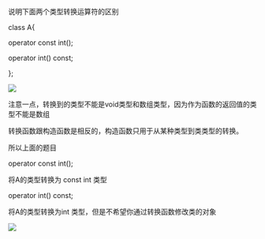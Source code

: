 说明下面两个类型转换运算符的区别

class A{

operator const int();

operator int() const;

};

![](https://gitee.com/hxc8/images2/raw/master/img/202407172217241.jpg)

注意一点，转换到的类型不能是void类型和数组类型，因为作为函数的返回值的类型不能是数组

转换函数跟构造函数是相反的，构造函数只用于从某种类型到类类型的转换。

 

所以上面的题目

operator const int();

将A的类型转换为 const int 类型

operator int() const;

将A的类型转换为int 类型，但是不希望你通过转换函数修改类的对象

![](images/WEBRESOURCE22ead7e38706e0417c3c6e70c3534ce8截图.png)